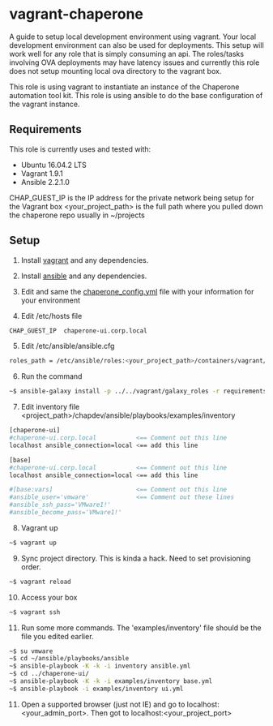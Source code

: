 vagrant-chaperone
===============

A guide to setup local development environment using vagrant. Your local development
environment can also be used for deployments. This setup will work well for any role that is
simply consuming an api. The roles/tasks involving OVA deployments may have latency issues and
currently this role does not setup mounting local ova directory to the vagrant box.

This role is using vagrant to instantiate an instance of the Chaperone automation tool kit.
This role is using ansible to do the base configuration of the vagrant instance.

Requirements
------------
This role is currently uses and tested with:

* Ubuntu 16.04.2 LTS
* Vagrant 1.9.1
* Ansible 2.2.1.0

CHAP_GUEST_IP is the IP address for the private network being setup for the Vagrant box
<your_project_path> is the full path where you pulled down the chaperone repo usually
in ~/projects


Setup
------------
1. Install [vagrant](https://www.vagrantup.com/docs/installation/) and any dependencies.

2. Install [ansible](http://docs.ansible.com/ansible/intro_installation.html) and any dependencies.

3. Edit and same the [chaperone_config.yml](chaperone_config.yml) file with your information for your environment

4. Edit /etc/hosts file
```bash
CHAP_GUEST_IP  chaperone-ui.corp.local
```

5. Edit /etc/ansible/ansible.cfg
```bash
roles_path = /etc/ansible/roles:<your_project_path>/containers/vagrant/galaxy_roles
```

6. Run the command
```bash
~$ ansible-galaxy install -p ../../vagrant/galaxy_roles -r requirements.yml
```

7. Edit inventory file <project_path>/chapdev/ansible/playbooks/examples/inventory
```bash
[chaperone-ui]
#chaperone-ui.corp.local           <== Comment out this line
localhost ansible_connection=local <== add this line

[base]
#chaperone-ui.corp.local           <== Comment out this line
localhost ansible_connection=local <== add this line

#[base:vars]                       <== Comment out this line
#ansible_user='vmware'             <== Comment out these lines
#ansible_ssh_pass='VMware1!'
#ansible_become_pass='VMware1!'
```

8. Vagrant up
```bash
~$ vagrant up
```

9. Sync project directory. This is kinda a hack. Need to set provisioning order.
```bash
~$ vagrant reload
```

10. Access your box
```bash
~$ vagrant ssh
```

11. Run some more commands. The 'examples/inventory' file should be the file you edited earlier.
```bash
~$ su vmware
~$ cd ~/ansible/playbooks/ansible
~$ ansible-playbook -K -k -i inventory ansible.yml
~$ cd ../chaperone-ui/
~$ ansible-playbook -K -k -i examples/inventory base.yml
~$ ansible-playbook -i examples/inventory ui.yml
```
11. Open a supported browser (just not IE) and go to localhost:<your_admin_port>. Then got to localhost:<your_project_port>
